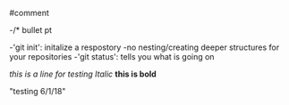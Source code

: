 #comment

-/* bullet pt

-'git init': initalize a respostory
    -no nesting/creating deeper structures for your repositories
-'git status': tells you what is going on

*this is a line for testing*
*Italic* **this is bold**

"testing 6/1/18"
